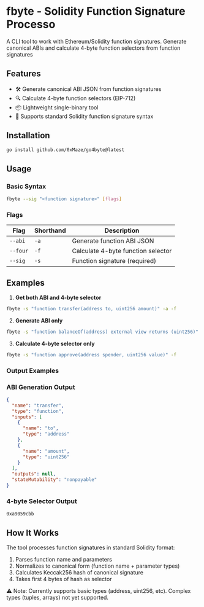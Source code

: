 # fbyte - Solidity Function Signature Processo
A CLI tool to work with Ethereum/Solidity function signatures. Generate canonical ABIs and calculate 4-byte function selectors from function signatures

## Features
- 🛠 Generate canonical ABI JSON from function signatures
- 🔍 Calculate 4-byte function selectors (EIP-712)
- 📦 Lightweight single-binary tool
- 🚰 Supports standard Solidity function signature syntax

## Installation

```bash
go install github.com/0xMaze/go4byte@latest
```

## Usage

### Basic Syntax
```bash
fbyte --sig "<function signature>" [flags]
```

### Flags
| Flag       | Shorthand | Description                                 |
|------------|-----------|---------------------------------------------|
| `--abi`    | `-a`      | Generate function ABI JSON                  |
| `--four`   | `-f`      | Calculate 4-byte function selector          |
| `--sig`    | `-s`      | Function signature (required)               |

## Examples

1. **Get both ABI and 4-byte selector**
```bash
fbyte -s "function transfer(address to, uint256 amount)" -a -f
```

2. **Generate ABI only**
```bash
fbyte -s "function balanceOf(address) external view returns (uint256)" -a
```

3. **Calculate 4-byte selector only**
```bash
fbyte -s "function approve(address spender, uint256 value)" -f
```
### Output Examples

### ABI Generation Output
```json
{
  "name": "transfer",
  "type": "function",
  "inputs": [
    {
      "name": "to",
      "type": "address"
    },
    {
      "name": "amount",
      "type": "uint256"
    }
  ],
  "outputs": null,
  "stateMutability": "nonpayable"
}
```

### 4-byte Selector Output
```
0xa9059cbb
```

## How It Works

The tool processes function signatures in standard Solidity format:
1. Parses function name and parameters
2. Normalizes to canonical form (function name + parameter types)
3. Calculates Keccak256 hash of canonical signature
4. Takes first 4 bytes of hash as selector

⚠️ Note: Currently supports basic types (address, uint256, etc). Complex types (tuples, arrays) not yet supported.

